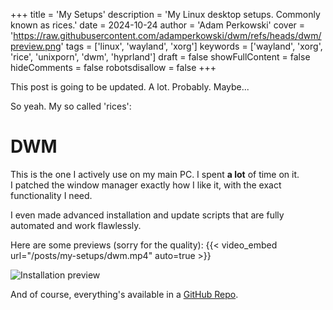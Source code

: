 +++
title = 'My Setups'
description = 'My Linux desktop setups. Commonly known as rices.'
date = 2024-10-24
author = 'Adam Perkowski'
cover = 'https://raw.githubusercontent.com/adamperkowski/dwm/refs/heads/dwm/preview.png'
tags = ['linux', 'wayland', 'xorg']
keywords = ['wayland', 'xorg', 'rice', 'unixporn', 'dwm', 'hyprland']
draft = false
showFullContent = false
hideComments = false
robotsdisallow = false
+++

This post is going to be updated. A lot. Probably. Maybe...

So yeah. My so called 'rices':

# DWM

This is the one I actively use on my main PC. I spent **a lot** of time on it.<br>
I patched the window manager exactly how I like it, with the exact functionality I need.

I even made advanced installation and update scripts that are fully automated and work flawlessly.

Here are some previews (sorry for the quality):
{{< video_embed url="/posts/my-setups/dwm.mp4" auto=true >}}
<!-- ![DWM preview](https://raw.githubusercontent.com/adamperkowski/dwm/refs/heads/dwm/preview.png) -->
![Installation preview](https://raw.githubusercontent.com/adamperkowski/dwm/refs/heads/dwm/install_preview.gif)

And of course, everything's available in a [GitHub Repo](https://github.com/adamperkowski/dwm).
